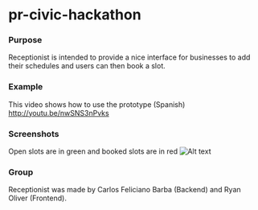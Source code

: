 pr-civic-hackathon
==================

### Purpose
Receptionist is intended to provide a nice interface for businesses to add their schedules and users can then book a slot.

### Example
This video shows how to use the prototype (Spanish)
http://youtu.be/nwSNS3nPvks

### Screenshots
Open slots are in green and booked slots are in red
![Alt text](http://oi44.tinypic.com/2ij16jk.jpg "Bookings")

### Group
Receptionist was made by Carlos Feliciano Barba (Backend) and Ryan Oliver (Frontend).
